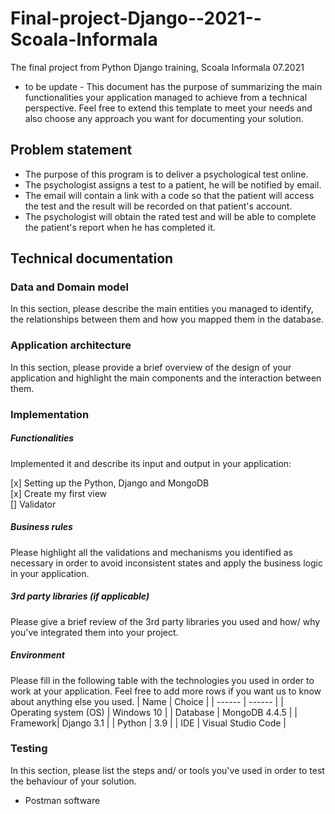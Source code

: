 # Final-project-Django--2021--Scoala-Informala
The  final project from Python Django training, Scoala Informala  07.2021
- to be update - 
This document has the purpose of summarizing the main functionalities your application managed to achieve from a technical perspective. Feel free to extend this template to meet your needs and also choose any approach you want for documenting your solution.

## Problem statement
* The purpose of this program is to deliver a psychological test online.
* The psychologist assigns a test to a patient, he will be notified by email.
* The email will contain a link with a code so that the patient will access the test and the result will be recorded on that patient's account.
* The psychologist will obtain the rated test and will be able to complete the patient's report when he has completed it. 

## Technical documentation
### Data and Domain model
In this section, please describe the main entities you managed to identify, the relationships between them and how you mapped them in the database.

### Application architecture
In this section, please provide a brief overview of the design of your application and highlight the main components and the interaction between them.

###  Implementation
##### Functionalities
Implemented it and describe its input and output in your application:

[x] Setting up the Python, Django and MongoDB  \
[x] Create my first view  \
[] Validator


##### Business rules
Please highlight all the validations and mechanisms you identified as necessary in order to avoid inconsistent states and apply the business logic in your application.


##### 3rd party libraries (if applicable)
Please give a brief review of the 3rd party libraries you used and how/ why you've integrated them into your project.


##### Environment
Please fill in the following table with the technologies you used in order to work at your application. Feel free to add more rows if you want us to know about anything else you used.
| Name | Choice |
| ------ | ------ |
| Operating system (OS) | Windows 10 |
| Database  | MongoDB 4.4.5 |
| Framework| Django 3.1 |
| Python | 3.9 |
| IDE | Visual Studio Code |

### Testing
In this section, please list the steps and/ or tools you've used in order to test the behaviour of your solution.
 - Postman software


